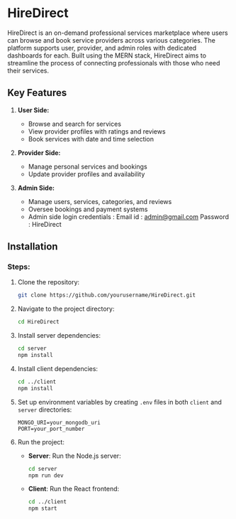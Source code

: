 # HireDirect

HireDirect is an on-demand professional services marketplace where users can browse and book service providers across various categories. The platform supports user, provider, and admin roles with dedicated dashboards for each. Built using the MERN stack, HireDirect aims to streamline the process of connecting professionals with those who need their services.

## Key Features

1. **User Side:**
   - Browse and search for services
   - View provider profiles with ratings and reviews
   - Book services with date and time selection

2. **Provider Side:**
   - Manage personal services and bookings
   - Update provider profiles and availability

3. **Admin Side:**
   - Manage users, services, categories, and reviews
   - Oversee bookings and payment systems
   - Admin side login credentials : 
     Email id : admin@gmail.com
     Password : HireDirect

## Installation

### Steps:

1. Clone the repository:

   ```bash
   git clone https://github.com/yourusername/HireDirect.git
   ```

2. Navigate to the project directory:

   ```bash
   cd HireDirect
   ```

3. Install server dependencies:

   ```bash
   cd server
   npm install
   ```

4. Install client dependencies:

   ```bash
   cd ../client
   npm install
   ```

5. Set up environment variables by creating `.env` files in both `client` and `server` directories:

   ```plaintext
   MONGO_URI=your_mongodb_uri
   PORT=your_port_number
   ```

6. Run the project:

   - **Server**: Run the Node.js server:

     ```bash
     cd server
     npm run dev
     ```

   - **Client**: Run the React frontend:

     ```bash
     cd ../client
     npm start
     ```

